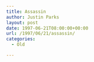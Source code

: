 ```yaml
---
title: Assassin
author: Justin Parks
layout: post
date: 1997-06-21T08:00:00+00:00
url: /1997/06/21/assassin/
categories:
  - Old

---
```

